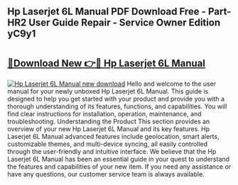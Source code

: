 ## Hp Laserjet 6L Manual PDF Download Free - Part-HR2 User Guide Repair - Service Owner Edition yC9y1

# <h2><a href="http://cf10162.oget.top/?id=Hp+Laserjet+6L+Manual">🔗Download New 👉🔴 Hp Laserjet 6L Manual</a></h2>

[![Hp Laserjet 6L Manual new download](https://i.imgur.com/5g1atiW.png)](http://cf10162.oget.top/?id=Hp+Laserjet+6L+Manual)
Hello and welcome to the user manual for your newly unboxed Hp Laserjet 6L Manual. This guide is designed to help you get started with your product and provide you with a thorough understanding of its features, functions, and capabilities. You will find clear instructions for installation, operation, maintenance, and troubleshooting. Understanding the Product This section provides an overview of your new Hp Laserjet 6L Manual and its key features. Hp Laserjet 6L Manual advanced features include geolocation, smart alerts, customizable themes, and multi-device syncing, all easily controlled through the user-friendly and intuitive interface. We believe that the Hp Laserjet 6L Manual has been an essential guide in your quest to understand the features and capabilities of your new item. If you need any assistance or have any questions, our customer service team is always available.
